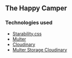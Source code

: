 ## The Happy Camper

### Technologies used

- [Starability.css](https://github.com/LunarLogic/starability)
- [Multer](https://github.com/expressjs/multer)
- [Cloudinary](https://github.com/cloudinary/cloudinary_npm)
- [Multer Storage Cloudinary](https://github.com/affanshahid/multer-storage-cloudinary)
